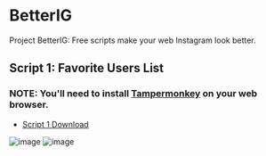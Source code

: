 # BetterIG
Project BetterIG: Free scripts make your web Instagram look better.

## Script 1: Favorite Users List
### NOTE: You'll need to install [Tampermonkey](https://www.tampermonkey.net/) on your web browser.

- <a href="#" class="button">Script 1 Download</a>

![image](https://github.com/iblindkiller/BetterIG/assets/155166890/98d44a81-100c-4e27-a7fb-16c706f86eaa)
![image](https://github.com/iblindkiller/BetterIG/assets/155166890/d709c6d3-42c8-4723-a2ea-8e09f65b4415)
